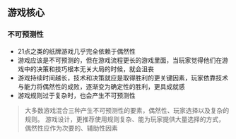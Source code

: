 ## 游戏核心


### 不可预测性
- 21点之类的纸牌游戏几乎完全依赖于偶然性
- 游戏应该是不可预测的，但在游戏流程更长的游戏里面，当玩家觉得他们在游戏中的决策和技巧根本无关大局的时候，就会沮丧
- 游戏持续时间越长，技术和决策就应是取得胜利的更关键因素，玩家依靠技术与能力将偶然性的成败，逐渐变为确定性的胜利，更具成就感
- 游戏规则过于复杂时，也会产生不可预测性

> 大多数游戏混合三种产生不可预测性的要素，偶然性、玩家选择以及复杂的规则。 游戏设计，更推荐使用规则复杂、能为玩家提供大量选择的方式，偶然性应作为次要的、辅助性因素


### 

